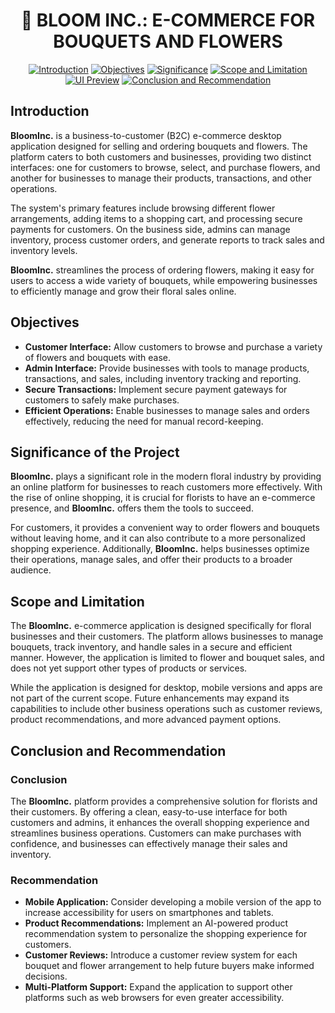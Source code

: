 <div align="center">
  <h1>🌸 BLOOM INC.: E-COMMERCE FOR BOUQUETS AND FLOWERS</h1>
</div>

<div align="center">

[![Introduction](https://img.shields.io/badge/Introduction-blue?style=for-the-badge)](#introduction)
[![Objectives](https://img.shields.io/badge/Objectives-green?style=for-the-badge)](#objectives)
[![Significance](https://img.shields.io/badge/Significance-yellow?style=for-the-badge)](#significance)
[![Scope and Limitation](https://img.shields.io/badge/Scope%20and%20Limitation-red?style=for-the-badge)](#scope-and-limitation)
[![UI Preview](https://img.shields.io/badge/UI%20Preview-gray?style=for-the-badge)](#ui-preview)
[![Conclusion and Recommendation](https://img.shields.io/badge/Conclusion%20and%20Recommendation-pink?style=for-the-badge)](#conclusion-and-recommendation)

</div>

## Introduction <a name="introduction"></a>

**BloomInc.** is a business-to-customer (B2C) e-commerce desktop application designed for selling and ordering bouquets and flowers. The platform caters to both customers and businesses, providing two distinct interfaces: one for customers to browse, select, and purchase flowers, and another for businesses to manage their products, transactions, and other operations.

The system's primary features include browsing different flower arrangements, adding items to a shopping cart, and processing secure payments for customers. On the business side, admins can manage inventory, process customer orders, and generate reports to track sales and inventory levels.

**BloomInc.** streamlines the process of ordering flowers, making it easy for users to access a wide variety of bouquets, while empowering businesses to efficiently manage and grow their floral sales online.

## Objectives <a name="objectives"></a>
- **Customer Interface:** Allow customers to browse and purchase a variety of flowers and bouquets with ease.
- **Admin Interface:** Provide businesses with tools to manage products, transactions, and sales, including inventory tracking and reporting.
- **Secure Transactions:** Implement secure payment gateways for customers to safely make purchases.
- **Efficient Operations:** Enable businesses to manage sales and orders effectively, reducing the need for manual record-keeping.

## Significance of the Project <a name="significance"></a>
**BloomInc.** plays a significant role in the modern floral industry by providing an online platform for businesses to reach customers more effectively. With the rise of online shopping, it is crucial for florists to have an e-commerce presence, and **BloomInc.** offers them the tools to succeed.

For customers, it provides a convenient way to order flowers and bouquets without leaving home, and it can also contribute to a more personalized shopping experience. Additionally, **BloomInc.** helps businesses optimize their operations, manage sales, and offer their products to a broader audience.

## Scope and Limitation <a name="scope-and-limitation"></a>
The **BloomInc.** e-commerce application is designed specifically for floral businesses and their customers. The platform allows businesses to manage bouquets, track inventory, and handle sales in a secure and efficient manner. However, the application is limited to flower and bouquet sales, and does not yet support other types of products or services.

While the application is designed for desktop, mobile versions and apps are not part of the current scope. Future enhancements may expand its capabilities to include other business operations such as customer reviews, product recommendations, and more advanced payment options.

## Conclusion and Recommendation <a name="conclusion-and-recommendation"></a>

### Conclusion

The **BloomInc.** platform provides a comprehensive solution for florists and their customers. By offering a clean, easy-to-use interface for both customers and admins, it enhances the overall shopping experience and streamlines business operations. Customers can make purchases with confidence, and businesses can effectively manage their sales and inventory.

### Recommendation
- **Mobile Application:** Consider developing a mobile version of the app to increase accessibility for users on smartphones and tablets.
- **Product Recommendations:** Implement an AI-powered product recommendation system to personalize the shopping experience for customers.
- **Customer Reviews:** Introduce a customer review system for each bouquet and flower arrangement to help future buyers make informed decisions.
- **Multi-Platform Support:** Expand the application to support other platforms such as web browsers for even greater accessibility.

